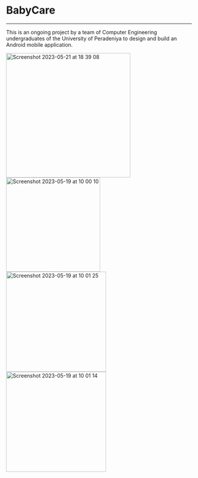 # BabyCare

***
  
This is an ongoing project by a team of  Computer Engineering undergraduates of the University of Peradeniya to design and build an Android mobile application.

<img width="337" alt="Screenshot 2023-05-21 at 18 39 08" src="https://github.com/rasathuraikaran/BabyCare/assets/73582838/eb3cafc0-1405-48e7-a855-2477ee47cdf2">
<img width="255" alt="Screenshot 2023-05-19 at 10 00 10" src="https://github.com/rasathuraikaran/BabyCare/assets/73582838/7ee51ce7-ba6d-4389-afab-ada0fb94ace4">


<img width="271" alt="Screenshot 2023-05-19 at 10 01 25" src="https://github.com/rasathuraikaran/BabyCare/assets/73582838/9fbba7d2-326a-4e6a-a6c4-b93f6fd49417">
<img width="271" alt="Screenshot 2023-05-19 at 10 01 14" src="https://github.com/rasathuraikaran/BabyCare/assets/73582838/7666a4ad-ef10-430e-ba2a-f524144c09a6">
